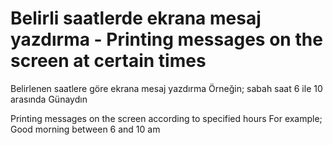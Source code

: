 # Belirli saatlerde ekrana mesaj yazdırma - Printing messages on the screen at certain times

Belirlenen saatlere göre ekrana mesaj yazdırma
Örneğin; sabah saat 6 ile 10 arasında Günaydın

Printing messages on the screen according to specified hours
For example; Good morning between 6 and 10 am
